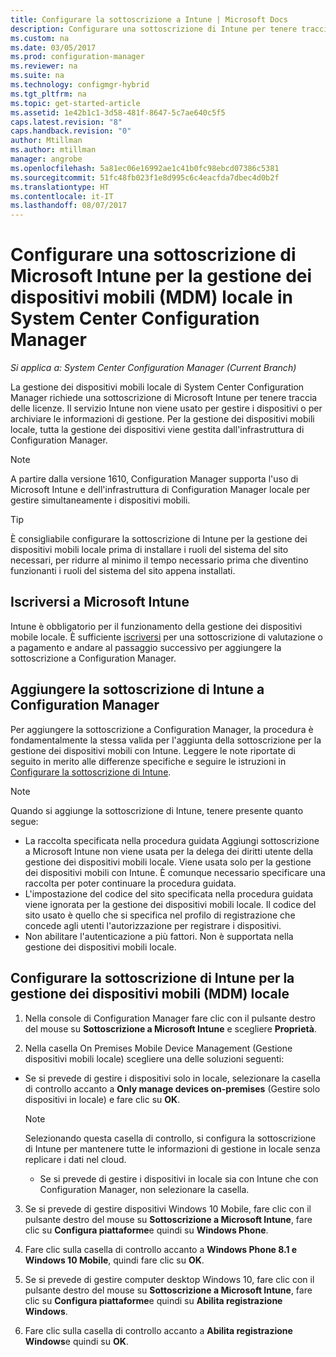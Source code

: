 ```yaml
---
title: Configurare la sottoscrizione a Intune | Microsoft Docs
description: Configurare una sottoscrizione di Intune per tenere traccia delle licenze per la gestione dei dispositivi mobili locale in System Center Configuration Manager.
ms.custom: na
ms.date: 03/05/2017
ms.prod: configuration-manager
ms.reviewer: na
ms.suite: na
ms.technology: configmgr-hybrid
ms.tgt_pltfrm: na
ms.topic: get-started-article
ms.assetid: 1e42b1c1-3d58-481f-8647-5c7ae640c5f5
caps.latest.revision: "8"
caps.handback.revision: "0"
author: Mtillman
ms.author: mtillman
manager: angrobe
ms.openlocfilehash: 5a81ec06e16992ae1c41b0fc98ebcd07386c5381
ms.sourcegitcommit: 51fc48fb023f1e8d995c6c4eacfda7dbec4d0b2f
ms.translationtype: HT
ms.contentlocale: it-IT
ms.lasthandoff: 08/07/2017
---
```

# <a name="set-up-a-microsoft-intune-subscription-for-on-premises-mobile-device-management-in-system-center-configuration-manager"></a>Configurare una sottoscrizione di Microsoft Intune per la gestione dei dispositivi mobili (MDM) locale in System Center Configuration Manager

*Si applica a: System Center Configuration Manager (Current Branch)*

La gestione dei dispositivi mobili locale di System Center Configuration Manager richiede una sottoscrizione di Microsoft Intune per tenere traccia delle licenze. Il servizio Intune non viene usato per gestire i dispositivi o per archiviare le informazioni di gestione. Per la gestione dei dispositivi mobili locale, tutta la gestione dei dispositivi viene gestita dall'infrastruttura di Configuration Manager.  

> [!NOTE]  
> A partire dalla versione 1610, Configuration Manager supporta l'uso di Microsoft Intune e dell'infrastruttura di Configuration Manager locale per gestire simultaneamente i dispositivi mobili.   

> [!TIP]  
>  È consigliabile configurare la sottoscrizione di Intune per la gestione dei dispositivi mobili locale prima di installare i ruoli del sistema del sito necessari, per ridurre al minimo il tempo necessario prima che diventino funzionanti i ruoli del sistema del sito appena installati.  

##  <a name="sign-up-for-microsoft-intune"></a>Iscriversi a Microsoft Intune  
 Intune è obbligatorio per il funzionamento della gestione dei dispositivi mobile locale. È sufficiente [iscriversi](http://www.microsoft.com/en-us/server-cloud/products/microsoft-intune/) per una sottoscrizione di valutazione o a pagamento e andare al passaggio successivo per aggiungere la sottoscrizione a Configuration Manager.  

##  <a name="add-the-intune-subscription-to-configuration-manager"></a>Aggiungere la sottoscrizione di Intune a Configuration Manager  
 Per aggiungere la sottoscrizione a Configuration Manager, la procedura è fondamentalmente la stessa valida per l'aggiunta della sottoscrizione per la gestione dei dispositivi mobili con Intune. Leggere le note riportate di seguito in merito alle differenze specifiche e seguire le istruzioni in [Configurare la sottoscrizione di Intune](../deploy-use/configure-intune-subscription.md).  

> [!NOTE]  
>  Quando si aggiunge la sottoscrizione di Intune, tenere presente quanto segue:  
>   
>  -   La raccolta specificata nella procedura guidata Aggiungi sottoscrizione a Microsoft Intune non viene usata per la delega dei diritti utente della gestione dei dispositivi mobili locale. Viene usata solo per la gestione dei dispositivi mobili con Intune. È comunque necessario specificare una raccolta per poter continuare la procedura guidata.  
> -   L'impostazione del codice del sito specificata nella procedura guidata viene ignorata per la gestione dei dispositivi mobili locale. Il codice del sito usato è quello che si specifica nel profilo di registrazione che concede agli utenti l'autorizzazione per registrare i dispositivi.  
> -   Non abilitare l'autenticazione a più fattori. Non è supportata nella gestione dei dispositivi mobili locale.  

##  <a name="configure-the-intune-subscription-for-on-premises-mobile-device-management"></a>Configurare la sottoscrizione di Intune per la gestione dei dispositivi mobili (MDM) locale  

1.  Nella console di Configuration Manager fare clic con il pulsante destro del mouse su **Sottoscrizione a Microsoft Intune** e scegliere **Proprietà**.  

2.  Nella casella On Premises Mobile Device Management (Gestione dispositivi mobili locale) scegliere una delle soluzioni seguenti:

  - Se si prevede di gestire i dispositivi solo in locale, selezionare la casella di controllo accanto a **Only manage devices on-premises** (Gestire solo dispositivi in locale) e fare clic su **OK**.  

      > [!NOTE]  
      >  Selezionando questa casella di controllo, si configura la sottoscrizione di Intune per mantenere tutte le informazioni di gestione in locale senza replicare i dati nel cloud.  

    - Se si prevede di gestire i dispositivi in locale sia con Intune che con Configuration Manager, non selezionare la casella.

3.  Se si prevede di gestire dispositivi Windows 10 Mobile, fare clic con il pulsante destro del mouse su **Sottoscrizione a Microsoft Intune**, fare clic su **Configura piattaforme**e quindi su  **Windows Phone**.  

4.  Fare clic sulla casella di controllo accanto a **Windows Phone 8.1 e Windows 10 Mobile**, quindi fare clic su **OK**.  

5.  Se si prevede di gestire computer desktop Windows 10, fare clic con il pulsante destro del mouse su **Sottoscrizione a Microsoft Intune**, fare clic su **Configura piattaforme**e quindi su **Abilita registrazione Windows**.  

6.  Fare clic sulla casella di controllo accanto a **Abilita registrazione Windows**e quindi su **OK**.  
